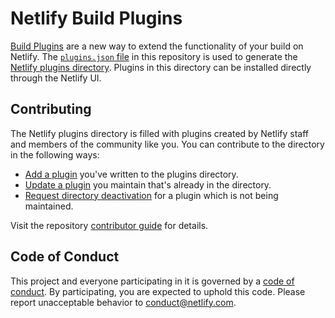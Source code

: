 # Netlify Build Plugins

[Build Plugins](https://docs.netlify.com/configure-builds/build-plugins) are a new way to extend the functionality of your build on Netlify. The [`plugins.json` file](./plugins.json) in this repository is used to generate the [Netlify plugins directory](https://app.netlify.com/plugins). Plugins in this directory can be installed directly through the Netlify UI.

## Contributing

The Netlify plugins directory is filled with plugins created by Netlify staff and members of the community like you. You can contribute to the directory in the following ways:

- [Add a plugin](./docs/CONTRIBUTING.md#add-a-plugin) you've written to the plugins directory.
- [Update a plugin](./docs/CONTRIBUTING.md#update-a-plugin) you maintain that's already in the directory.
- [Request directory deactivation](./docs/CONTRIBUTING.md#request-deactivation) for a plugin which is not being maintained.

Visit the repository [contributor guide](./docs/CONTRIBUTING.md) for details.

## Code of Conduct

This project and everyone participating in it is governed by a [code of conduct](./docs/CODE_OF_CONDUCT.md). By participating, you are expected to uphold this code. Please report unacceptable behavior to conduct@netlify.com.